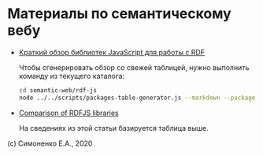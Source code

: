 # Материалы по семантическому вебу

- [Краткий обзор библиотек JavaScript для работы с RDF](./rdf-js/rdf-js-short-review.md)

  Чтобы сгенерировать обзор со свежей таблицей, нужно выполнить команду из текущего каталога:

  ``` bash
  cd semantic-web/rdf-js
  node ../../scripts/packages-table-generator.js --markdown --package-list package-list.json --embed-into rdf-js-short-review-src.md > rdf-js-short-review.md
  ```
- [Comparison of RDFJS libraries](https://www.w3.org/community/rdfjs/wiki/Comparison_of_RDFJS_libraries)
  
  На сведениях из этой статьи базируется таблица выше.

(c) Симоненко Е.А., 2020
